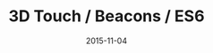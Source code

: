 ---
layout: default
title: "3D Touch / Beacons / ES6"
date: 2015-11-04
venue: "Herengracht 182, Amsterdam"
ticket: "free"
time: "7:00pm"
href: "http://www.meetup.com/TitaniumNL/events/225892453/"
---